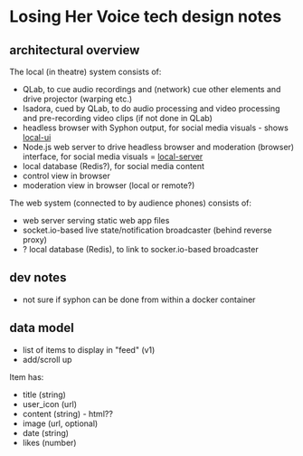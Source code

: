 # Losing Her Voice tech design notes

## architectural overview

The local (in theatre) system consists of:
- QLab, to cue audio recordings and (network) cue other elements and drive projector (warping etc.)
- Isadora, cued by QLab, to do audio processing and video processing and pre-recording video clips (if not done in QLab)
- headless browser with Syphon output, for social media visuals - shows [local-ui](../local-ui)
- Node.js web server to drive headless browser and moderation (browser) interface, for social media visuals = [local-server](../local-server)
- local database (Redis?), for social media content
- control view in browser
- moderation view in browser (local or remote?)

The web system (connected to by audience phones) consists of:
- web server serving static web app files
- socket.io-based live state/notification broadcaster (behind reverse proxy)
- ? local database (Redis), to link to socker.io-based broadcaster

## dev notes

- not sure if syphon can be done from within a docker container

## data model

- list of items to display in "feed" (v1)
- add/scroll up

Item has:
- title (string)
- user_icon (url)
- content (string) - html??
- image (url, optional)
- date (string)
- likes (number)

